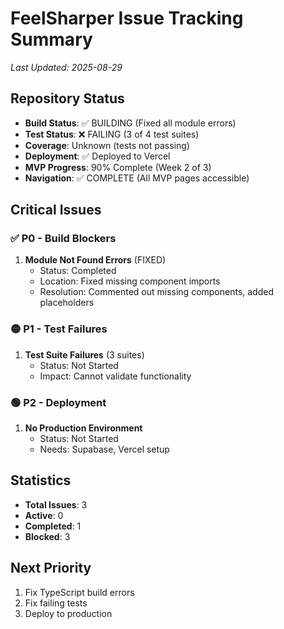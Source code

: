 # FeelSharper Issue Tracking Summary
*Last Updated: 2025-08-29*

## Repository Status
- **Build Status**: ✅ BUILDING (Fixed all module errors)
- **Test Status**: ❌ FAILING (3 of 4 test suites)
- **Coverage**: Unknown (tests not passing)
- **Deployment**: ✅ Deployed to Vercel
- **MVP Progress**: 90% Complete (Week 2 of 3)
- **Navigation**: ✅ COMPLETE (All MVP pages accessible)

## Critical Issues

### ✅ P0 - Build Blockers
1. **Module Not Found Errors** (FIXED)
   - Status: Completed
   - Location: Fixed missing component imports
   - Resolution: Commented out missing components, added placeholders

### 🟡 P1 - Test Failures
1. **Test Suite Failures** (3 suites)
   - Status: Not Started
   - Impact: Cannot validate functionality

### 🟢 P2 - Deployment
1. **No Production Environment**
   - Status: Not Started
   - Needs: Supabase, Vercel setup

## Statistics
- **Total Issues**: 3
- **Active**: 0
- **Completed**: 1
- **Blocked**: 3

## Next Priority
1. Fix TypeScript build errors
2. Fix failing tests
3. Deploy to production